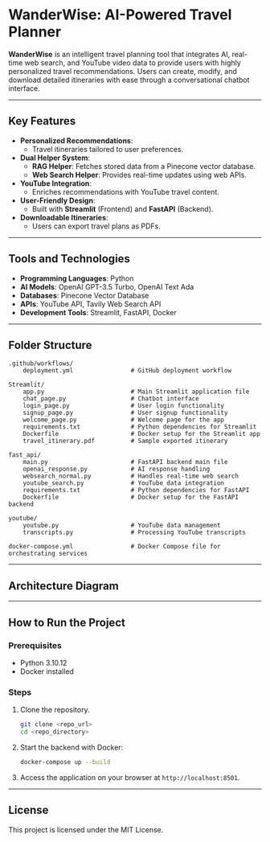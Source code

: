 # WanderWise: AI-Powered Travel Planner

**WanderWise** is an intelligent travel planning tool that integrates AI, real-time web search, and YouTube video data to provide users with highly personalized travel recommendations. Users can create, modify, and download detailed itineraries with ease through a conversational chatbot interface.

---

## Key Features

- **Personalized Recommendations**:
  - Travel itineraries tailored to user preferences.
- **Dual Helper System**:
  - **RAG Helper**: Fetches stored data from a Pinecone vector database.
  - **Web Search Helper**: Provides real-time updates using web APIs.
- **YouTube Integration**:
  - Enriches recommendations with YouTube travel content.
- **User-Friendly Design**:
  - Built with **Streamlit** (Frontend) and **FastAPI** (Backend).
- **Downloadable Itineraries**:
  - Users can export travel plans as PDFs.

---

## Tools and Technologies

- **Programming Languages**: Python
- **AI Models**: OpenAI GPT-3.5 Turbo, OpenAI Text Ada
- **Databases**: Pinecone Vector Database
- **APIs**: YouTube API, Tavily Web Search API
- **Development Tools**: Streamlit, FastAPI, Docker

---

## Folder Structure

```
.github/workflows/
    deployment.yml                # GitHub deployment workflow

Streamlit/
    app.py                        # Main Streamlit application file
    chat_page.py                  # Chatbot interface
    login_page.py                 # User login functionality
    signup_page.py                # User signup functionality
    welcome_page.py               # Welcome page for the app
    requirements.txt              # Python dependencies for Streamlit
    Dockerfile                    # Docker setup for the Streamlit app
    travel_itinerary.pdf          # Sample exported itinerary

fast_api/
    main.py                       # FastAPI backend main file
    openai_response.py            # AI response handling
    websearch_normal.py           # Handles real-time web search
    youtube_search.py             # YouTube data integration
    requirements.txt              # Python dependencies for FastAPI
    Dockerfile                    # Docker setup for the FastAPI backend

youtube/
    youtube.py                    # YouTube data management
    transcripts.py                # Processing YouTube transcripts

docker-compose.yml                # Docker Compose file for orchestrating services
```

---

## Architecture Diagram


---

## How to Run the Project

### Prerequisites
- Python 3.10.12
- Docker installed

### Steps
1. Clone the repository.
   ```bash
   git clone <repo_url>
   cd <repo_directory>
   ```

2. Start the backend with Docker:
   ```bash
   docker-compose up --build
   ```

3. Access the application on your browser at `http://localhost:8501`.

---

## License
This project is licensed under the MIT License.
